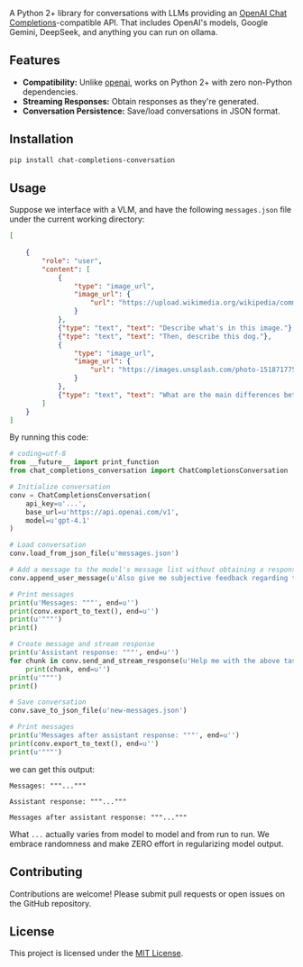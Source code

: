 A Python 2+ library for conversations with LLMs providing
an [OpenAI Chat Completions](https://platform.openai.com/docs/api-reference/chat)-compatible API. That includes OpenAI's
models, Google Gemini, DeepSeek, and anything you can run on ollama.

## Features

- **Compatibility:** Unlike [openai](https://github.com/openai/openai-python), works on Python 2+ with zero non-Python
  dependencies.
- **Streaming Responses:** Obtain responses as they're generated.
- **Conversation Persistence:** Save/load conversations in JSON format.

## Installation

```bash
pip install chat-completions-conversation
```

## Usage

Suppose we interface with a VLM, and have the following `messages.json` file under the current working directory:

```json
[
    
    {
        "role": "user",
        "content": [
            {
                "type": "image_url",
                "image_url": {
                    "url": "https://upload.wikimedia.org/wikipedia/commons/thumb/4/47/PNG_transparency_demonstration_1.png/640px-PNG_transparency_demonstration_1.png"
                }
            },
            {"type": "text", "text": "Describe what's in this image."},
            {"type": "text", "text": "Then, describe this dog."},
            {
                "type": "image_url",
                "image_url": {
                    "url": "https://images.unsplash.com/photo-1518717758536-85ae29035b6d"
                }
            },
            {"type": "text", "text": "What are the main differences between them?"}
        ]
    }
]
```

By running this code:

```python
# coding=utf-8
from __future__ import print_function
from chat_completions_conversation import ChatCompletionsConversation

# Initialize conversation
conv = ChatCompletionsConversation(
    api_key=u'...',
    base_url=u'https://api.openai.com/v1',
    model=u'gpt-4.1'
)

# Load conversation
conv.load_from_json_file(u'messages.json')

# Add a message to the model's message list without obtaining a response
conv.append_user_message(u'Also give me subjective feedback regarding the images.')

# Print messages
print(u'Messages: """', end=u'')
print(conv.export_to_text(), end=u'')
print(u'"""')
print()

# Create message and stream response
print(u'Assistant response: """', end=u'')
for chunk in conv.send_and_stream_response(u'Help me with the above tasks.'):
    print(chunk, end=u'')
print(u'"""')
print()

# Save conversation
conv.save_to_json_file(u'new-messages.json')

# Print messages
print(u'Messages after assistant response: """', end=u'')
print(conv.export_to_text(), end=u'')
print(u'"""')
```

we can get this output:

```
Messages: """..."""

Assistant response: """..."""

Messages after assistant response: """..."""
```

What `...` actually varies from model to model and from run to run. We embrace randomness and make ZERO effort in regularizing model output.

## Contributing

Contributions are welcome! Please submit pull requests or open issues on the GitHub repository.

## License

This project is licensed under the [MIT License](LICENSE).
